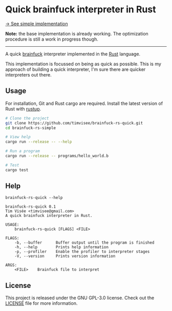 # Quick brainfuck interpreter in Rust
[→ See simple implementation][simple]

**Note:** the base implementation is already working.
The optimization procedure is still a work in progress though.

---

A quick [brainfuck][brainfuck] interpreter implemented in the [Rust][rust] language.

This implementation is focussed on being as quick as possible.
This is my approach of building a quick interpreter, I'm sure there are quicker
interpreters out there.

## Usage
For installation, Git and Rust cargo are required.
Install the latest version of Rust with [rustup][rustup].

```bash
# Clone the project
git clone https://github.com/timvisee/brainfuck-rs-quick.git
cd brainfuck-rs-simple

# View help
cargo run --release -- --help

# Run a program
cargo run --release -- programs/hello_world.b

# Test
cargo test
```

## Help
```
brainfuck-rs-quick --help

brainfuck-rs-quick 0.1
Tim Visée <timvisee@gmail.com>
A quick brainfuck interpreter in Rust.

USAGE:
    brainfuck-rs-quick [FLAGS] <FILE>

FLAGS:
    -b, --buffer      Buffer output until the program is finished
    -h, --help        Prints help information
    -p, --profiler    Enable the profiler to interpreter stages
    -V, --version     Prints version information

ARGS:
    <FILE>    Brainfuck file to interpret
```

## License
This project is released under the GNU GPL-3.0 license.
Check out the [LICENSE](LICENSE) file for more information.


[rust]: https://rust-lang.org/
[rustup]: https://rustup.rs/
[brainfuck]: https://en.wikipedia.org/wiki/Brainfuck
[simple]: https://github.com/timvisee/brainfuck-rs-simple
